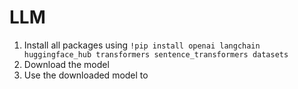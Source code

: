 # LLM

1. Install all packages using `!pip install openai langchain huggingface_hub transformers sentence_transformers datasets`
2. Download the model
3. Use the downloaded model to 